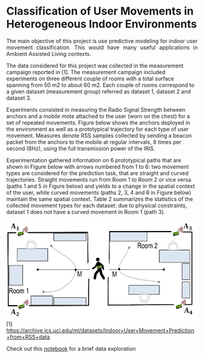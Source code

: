 # Classification of User Movements in Heterogeneous Indoor Environments

<p align="justify">
The main objective of this project is use predictive modeling for indoor user movement classification. This would
have many useful applications in Ambient Assisted Living contexts.

The data considered for this project was collected in the measurement campaign reported in [1]. The
measurement campaign included experiments on three different couple of rooms with a total surface spanning
from 50 m2 to about 60 m2. Each couple of rooms correspond to a given dataset (measurement group) referred
as dataset 1, dataset 2 and dataset 3.

Experiments consisted in measuring the Radio Signal Strength between anchors and a mobile mote attached to
the user (worn on the chest) for a set of repeated movements. Figure below shows the anchors deployed in the
environment as well as a prototypical trajectory for each type of user movement. Measures denote RSS samples
collected by sending a beacon packet from the anchors to the mobile at regular intervals, 8 times per second
(8Hz), using the full transmission power of the IRIS.

Experimentation gathered information on 6 prototypical paths that are shown in Figure below with arrows
numbered from 1 to 6: two movement types are considered for the prediction task, that are straight and curved
trajectories. Straight movements run from Room 1 to Room 2 or vice versa (paths 1 and 5 in Figure below) and
yields to a change in the spatial context of the user, while curved movements (paths 2, 3, 4 and 6 in Figure
below) maintain the same spatial context. Table 2 summarizes the statistics of the collected movement types
for each dataset: due to physical constraints, dataset 1 does not have a curved movement in Room 1 (path 3).
</p>

![Alt text](./plots/MovementAAL.jpg?raw=true "Experiement Rooms Config")
[1] https://archive.ics.uci.edu/ml/datasets/Indoor+User+Movement+Prediction+from+RSS+data

Check out this [notebook](./eda.ipynb) for a brief data exploration